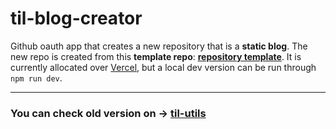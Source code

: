 til-blog-creator
================

Github oauth app that creates a new repository that is a **static blog**. The new repo is created from this __template repo__: **[repository template](https://github.com/carmon/til-template)**. It is currently allocated over [Vercel](https://til-blog-creator.vercel.app/), but a local dev version can be run through `npm run dev`.

--------------------------------------------------------------------------------------

### You can check old version on -> [til-utils](https://github.com/carmon/til-utils)
